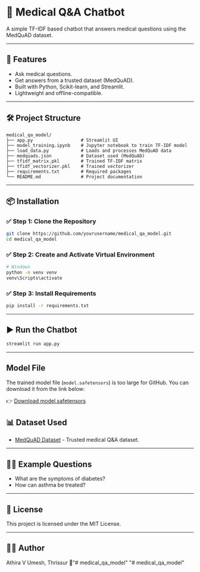 # 🧠 Medical Q&A Chatbot

A simple TF-IDF based chatbot that answers medical questions using the MedQuAD dataset.

---

## 🚀 Features

- Ask medical questions.
- Get answers from a trusted dataset (MedQuAD).
- Built with Python, Scikit-learn, and Streamlit.
- Lightweight and offline-compatible.

---

## 🛠️ Project Structure

```
medical_qa_model/
├── app.py                  # Streamlit UI
├── model_training.ipynb    # Jupyter notebook to train TF-IDF model
├── load_data.py            # Loads and processes MedQuAD data
├── medquads.json           # Dataset used (MedQuAD)
├── tfidf_matrix.pkl        # Trained TF-IDF matrix
├── tfidf_vectorizer.pkl    # Trained vectorizer
├── requirements.txt        # Required packages
└── README.md               # Project documentation
```

---

## 📦 Installation

### ✅ Step 1: Clone the Repository

```bash
git clone https://github.com/yourusername/medical_qa_model.git
cd medical_qa_model
```

### ✅ Step 2: Create and Activate Virtual Environment

```bash
# Windows
python -m venv venv
venv\Scripts\activate
```

### ✅ Step 3: Install Requirements

```bash
pip install -r requirements.txt
```

---

## ▶️ Run the Chatbot

```bash
streamlit run app.py
```

---
## Model File

The trained model file (`model.safetensors`) is too large for GitHub. You can download it from the link below:

👉 [Download model.safetensors](https://drive.google.com/uc?id=1zYTG8NN4qiA63MBAYs89m6tp5ClHv9xj)


## 📊 Dataset Used

- [MedQuAD Dataset](https://www.nlm.nih.gov/databases/download/medquad.html) - Trusted medical Q&A dataset.

---

## 🙋‍♀️ Example Questions

- What are the symptoms of diabetes?
- How can asthma be treated?

---

## 📌 License

This project is licensed under the MIT License.

---

## 👩‍💻 Author

Athira V Umesh, Thrissur 🌴"# medical_qa_model" 
"# medical_qa_model" 
